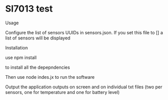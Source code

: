 # SI7013 test

Usage

Configure the list of sensors UUIDs in sensors.json. If you set this file to [] a list of sensors will be displayed

Installation

use 
npm install

to install all the depepndencies

Then use
node indes.jx 
to run the software


Output
the application outputs on screen and on individual txt files (two per sensors, one for temperature and one for battery level)